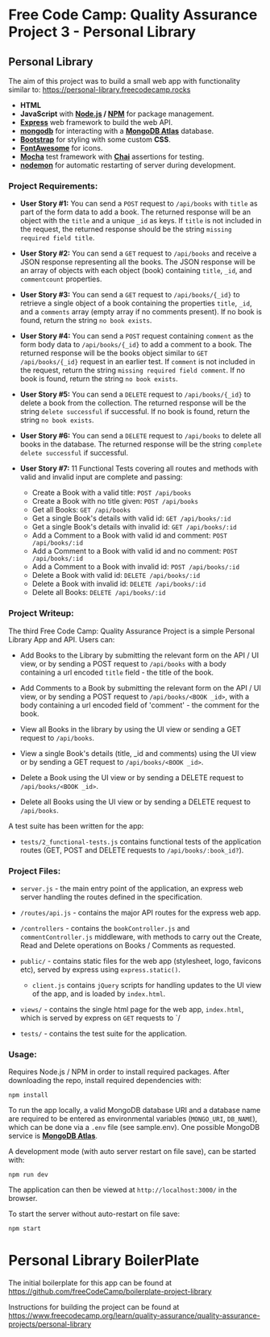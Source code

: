 # Free Code Camp: Quality Assurance Project 3 - Personal Library

## Personal Library

The aim of this project was to build a small web app with functionality similar to: https://personal-library.freecodecamp.rocks

- **HTML**
- **JavaScript** with **[Node.js](https://nodejs.org/en/) / [NPM](https://www.npmjs.com/)** for package management.
- **[Express](https://expressjs.com/)** web framework to build the web API.
- **[mongodb](https://www.npmjs.com/package/mongodb)** for interacting with a **[MongoDB Atlas](https://www.mongodb.com/atlas/database)** database.
- **[Bootstrap](https://getbootstrap.com/)** for styling with some custom **CSS**.
- **[FontAwesome](https://fontawesome.com/)** for icons.
- **[Mocha](https://mochajs.org/)** test framework with **[Chai](https://www.chaijs.com/)** assertions for testing.
- **[nodemon](https://nodemon.io/)** for automatic restarting of server during development.

### Project Requirements:

- **User Story #1:** You can send a `POST` request to `/api/books` with `title` as part of the form data to add a book. The returned response will be an object with the `title` and a unique `_id` as keys. If `title` is not included in the request, the returned response should be the string `missing required field title`.

- **User Story #2:** You can send a `GET` request to `/api/books` and receive a JSON response representing all the books. The JSON response will be an array of objects with each object (book) containing `title`, `_id`, and `commentcount` properties.

- **User Story #3:** You can send a `GET` request to `/api/books/{_id}` to retrieve a single object of a book containing the properties `title`, `_id`, and a `comments` array (empty array if no comments present). If no book is found, return the string `no book exists`.

- **User Story #4:** You can send a `POST` request containing `comment` as the form body data to `/api/books/{_id}` to add a comment to a book. The returned response will be the books object similar to `GET /api/books/{_id}` request in an earlier test. If `comment` is not included in the request, return the string `missing required field comment`. If no book is found, return the string `no book exists`.

- **User Story #5:** You can send a `DELETE` request to `/api/books/{_id}` to delete a book from the collection. The returned response will be the string `delete successful` if successful. If no book is found, return the string `no book exists`.

- **User Story #6:** You can send a `DELETE` request to `/api/books` to delete all books in the database. The returned response will be the string `complete delete successful` if successful.

- **User Story #7:** 11 Functional Tests covering all routes and methods with valid and invalid input are complete and passing:

  - Create a Book with a valid title: `POST /api/books`
  - Create a Book with no title given: `POST /api/books`
  - Get all Books: `GET /api/books`
  - Get a single Book's details with valid id: `GET /api/books/:id`
  - Get a single Book's details with invalid id: `GET /api/books/:id`
  - Add a Comment to a Book with valid id and comment: `POST /api/books/:id`
  - Add a Comment to a Book with valid id and no comment: `POST /api/books/:id`
  - Add a Comment to a Book with invalid id: `POST /api/books/:id`
  - Delete a Book with valid id: `DELETE /api/books/:id`
  - Delete a Book with invalid id: `DELETE /api/books/:id`
  - Delete all Books: `DELETE /api/books/:id`

### Project Writeup:

The third Free Code Camp: Quality Assurance Project is a simple Personal Library App and API. Users can:

- Add Books to the Library by submitting the relevant form on the API / UI view, or by sending a POST request to `/api/books` with a body containing a url encoded `title` field - the title of the book.

- Add Comments to a Book by submitting the relevant form on the API / UI view, or by sending a POST request to `/api/books/<BOOK _id>`, with a body containing a url encoded field of 'comment' - the comment for the book.

- View all Books in the library by using the UI view or sending a GET request to `/api/books`.

- View a single Book's details (title, \_id and comments) using the UI view or by sending a GET request to `/api/books/<BOOK _id>`.

- Delete a Book using the UI view or by sending a DELETE request to `/api/books/<BOOK _id>`.

- Delete all Books using the UI view or by sending a DELETE request to `/api/books`.

A test suite has been written for the app:

- `tests/2_functional-tests.js` contains functional tests of the application routes (GET, POST and DELETE requests to `/api/books/:book_id?`).

### Project Files:

- `server.js` - the main entry point of the application, an express web server handling the routes defined in the specification.

- `/routes/api.js` - contains the major API routes for the express web app.

- `/controllers` - contains the `bookController.js` and `commentController.js` middleware, with methods to carry out the Create, Read and Delete operations on Books / Comments as requested.

- `public/` - contains static files for the web app (stylesheet, logo, favicons etc), served by express using `express.static()`.

  - `client.js` contains `jQuery` scripts for handling updates to the UI view of the app, and is loaded by `index.html`.

- `views/` - contains the single html page for the web app, `index.html`, which is served by express on `GET` requests to `/

- `tests/` - contains the test suite for the application.

### Usage:

Requires Node.js / NPM in order to install required packages. After downloading the repo, install required dependencies with:

`npm install`

To run the app locally, a valid MongoDB database URI and a database name are required to be entered as environmental variables (`MONGO_URI`, `DB_NAME`), which can be done via a `.env` file (see sample.env). One possible MongoDB service is **[MongoDB Atlas](https://www.mongodb.com/atlas/database)**.

A development mode (with auto server restart on file save), can be started with:

`npm run dev`

The application can then be viewed at `http://localhost:3000/` in the browser.

To start the server without auto-restart on file save:

`npm start`

# Personal Library BoilerPlate

The initial boilerplate for this app can be found at https://github.com/freeCodeCamp/boilerplate-project-library

Instructions for building the project can be found at https://www.freecodecamp.org/learn/quality-assurance/quality-assurance-projects/personal-library

